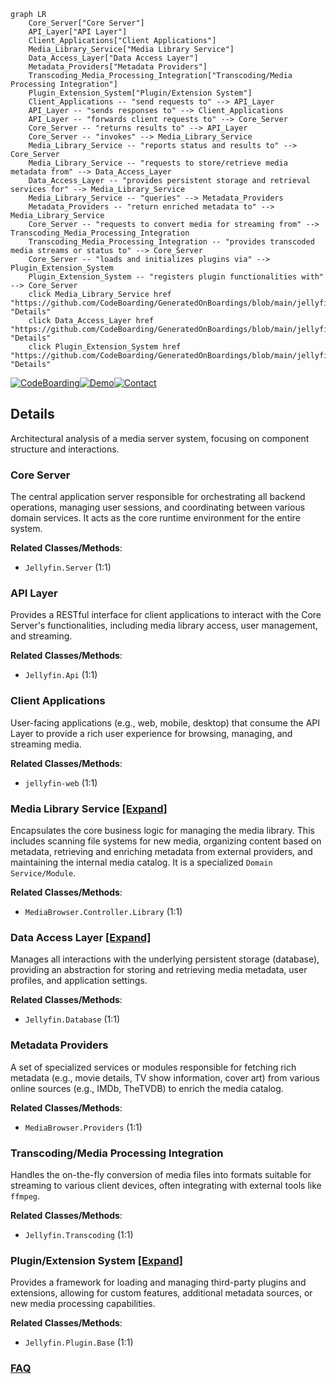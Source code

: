 ```mermaid
graph LR
    Core_Server["Core Server"]
    API_Layer["API Layer"]
    Client_Applications["Client Applications"]
    Media_Library_Service["Media Library Service"]
    Data_Access_Layer["Data Access Layer"]
    Metadata_Providers["Metadata Providers"]
    Transcoding_Media_Processing_Integration["Transcoding/Media Processing Integration"]
    Plugin_Extension_System["Plugin/Extension System"]
    Client_Applications -- "send requests to" --> API_Layer
    API_Layer -- "sends responses to" --> Client_Applications
    API_Layer -- "forwards client requests to" --> Core_Server
    Core_Server -- "returns results to" --> API_Layer
    Core_Server -- "invokes" --> Media_Library_Service
    Media_Library_Service -- "reports status and results to" --> Core_Server
    Media_Library_Service -- "requests to store/retrieve media metadata from" --> Data_Access_Layer
    Data_Access_Layer -- "provides persistent storage and retrieval services for" --> Media_Library_Service
    Media_Library_Service -- "queries" --> Metadata_Providers
    Metadata_Providers -- "return enriched metadata to" --> Media_Library_Service
    Core_Server -- "requests to convert media for streaming from" --> Transcoding_Media_Processing_Integration
    Transcoding_Media_Processing_Integration -- "provides transcoded media streams or status to" --> Core_Server
    Core_Server -- "loads and initializes plugins via" --> Plugin_Extension_System
    Plugin_Extension_System -- "registers plugin functionalities with" --> Core_Server
    click Media_Library_Service href "https://github.com/CodeBoarding/GeneratedOnBoardings/blob/main/jellyfin/Media_Library_Service.md" "Details"
    click Data_Access_Layer href "https://github.com/CodeBoarding/GeneratedOnBoardings/blob/main/jellyfin/Data_Access_Layer.md" "Details"
    click Plugin_Extension_System href "https://github.com/CodeBoarding/GeneratedOnBoardings/blob/main/jellyfin/Plugin_Extension_System.md" "Details"
```

[![CodeBoarding](https://img.shields.io/badge/Generated%20by-CodeBoarding-9cf?style=flat-square)](https://github.com/CodeBoarding/CodeBoarding)[![Demo](https://img.shields.io/badge/Try%20our-Demo-blue?style=flat-square)](https://www.codeboarding.org/demo)[![Contact](https://img.shields.io/badge/Contact%20us%20-%20contact@codeboarding.org-lightgrey?style=flat-square)](mailto:contact@codeboarding.org)

## Details

Architectural analysis of a media server system, focusing on component structure and interactions.

### Core Server
The central application server responsible for orchestrating all backend operations, managing user sessions, and coordinating between various domain services. It acts as the core runtime environment for the entire system.


**Related Classes/Methods**:

- `Jellyfin.Server` (1:1)


### API Layer
Provides a RESTful interface for client applications to interact with the Core Server's functionalities, including media library access, user management, and streaming.


**Related Classes/Methods**:

- `Jellyfin.Api` (1:1)


### Client Applications
User-facing applications (e.g., web, mobile, desktop) that consume the API Layer to provide a rich user experience for browsing, managing, and streaming media.


**Related Classes/Methods**:

- `jellyfin-web` (1:1)


### Media Library Service [[Expand]](./Media_Library_Service.md)
Encapsulates the core business logic for managing the media library. This includes scanning file systems for new media, organizing content based on metadata, retrieving and enriching metadata from external providers, and maintaining the internal media catalog. It is a specialized `Domain Service/Module`.


**Related Classes/Methods**:

- `MediaBrowser.Controller.Library` (1:1)


### Data Access Layer [[Expand]](./Data_Access_Layer.md)
Manages all interactions with the underlying persistent storage (database), providing an abstraction for storing and retrieving media metadata, user profiles, and application settings.


**Related Classes/Methods**:

- `Jellyfin.Database` (1:1)


### Metadata Providers
A set of specialized services or modules responsible for fetching rich metadata (e.g., movie details, TV show information, cover art) from various online sources (e.g., IMDb, TheTVDB) to enrich the media catalog.


**Related Classes/Methods**:

- `MediaBrowser.Providers` (1:1)


### Transcoding/Media Processing Integration
Handles the on-the-fly conversion of media files into formats suitable for streaming to various client devices, often integrating with external tools like `ffmpeg`.


**Related Classes/Methods**:

- `Jellyfin.Transcoding` (1:1)


### Plugin/Extension System [[Expand]](./Plugin_Extension_System.md)
Provides a framework for loading and managing third-party plugins and extensions, allowing for custom features, additional metadata sources, or new media processing capabilities.


**Related Classes/Methods**:

- `Jellyfin.Plugin.Base` (1:1)




### [FAQ](https://github.com/CodeBoarding/GeneratedOnBoardings/tree/main?tab=readme-ov-file#faq)